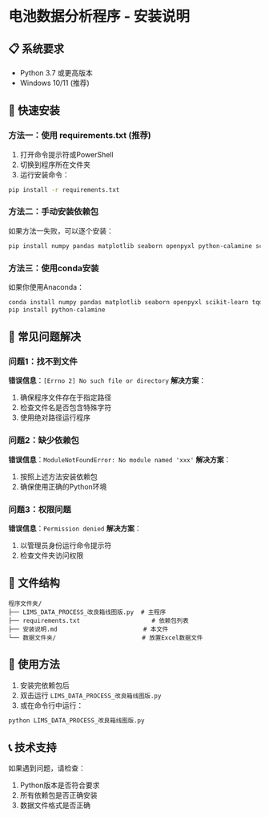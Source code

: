 # 电池数据分析程序 - 安装说明

## 📋 系统要求
- Python 3.7 或更高版本
- Windows 10/11 (推荐)

## 🚀 快速安装

### 方法一：使用 requirements.txt (推荐)
1. 打开命令提示符或PowerShell
2. 切换到程序所在文件夹
3. 运行安装命令：
```bash
pip install -r requirements.txt
```

### 方法二：手动安装依赖包
如果方法一失败，可以逐个安装：
```bash
pip install numpy pandas matplotlib seaborn openpyxl python-calamine scikit-learn tqdm
```

### 方法三：使用conda安装
如果你使用Anaconda：
```bash
conda install numpy pandas matplotlib seaborn openpyxl scikit-learn tqdm
pip install python-calamine
```

## 🔧 常见问题解决

### 问题1：找不到文件
**错误信息**：`[Errno 2] No such file or directory`
**解决方案**：
1. 确保程序文件存在于指定路径
2. 检查文件名是否包含特殊字符
3. 使用绝对路径运行程序

### 问题2：缺少依赖包
**错误信息**：`ModuleNotFoundError: No module named 'xxx'`
**解决方案**：
1. 按照上述方法安装依赖包
2. 确保使用正确的Python环境

### 问题3：权限问题
**错误信息**：`Permission denied`
**解决方案**：
1. 以管理员身份运行命令提示符
2. 检查文件夹访问权限

## 📁 文件结构
```
程序文件夹/
├── LIMS_DATA_PROCESS_改良箱线图版.py  # 主程序
├── requirements.txt                    # 依赖包列表
├── 安装说明.md                        # 本文件
└── 数据文件夹/                        # 放置Excel数据文件
```

## 🎯 使用方法
1. 安装完依赖包后
2. 双击运行 `LIMS_DATA_PROCESS_改良箱线图版.py`
3. 或在命令行中运行：
```bash
python LIMS_DATA_PROCESS_改良箱线图版.py
```

## 📞 技术支持
如果遇到问题，请检查：
1. Python版本是否符合要求
2. 所有依赖包是否正确安装
3. 数据文件格式是否正确
